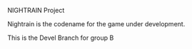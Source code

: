 NIGHTRAIN Project

Nightrain is the codename for the game under development.

This is the Devel Branch for group B